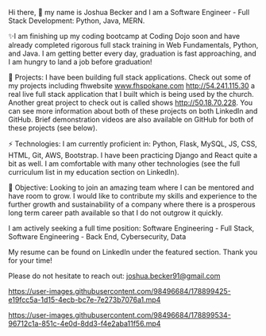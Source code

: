 Hi there, 👋 my name is Joshua Becker and I am a Software Engineer - Full Stack Development: Python, Java, MERN.

✨I am finishing up my coding bootcamp at Coding Dojo soon and have already completed rigorous full stack training in Web Fundamentals, Python, and Java. I am getting better every day, graduation is fast approaching, and I am hungry to land a job before graduation!

🔭 Projects: I have been building full stack applications. Check out some of my projects including fhwebsite www.fhspokane.com http://54.241.115.30 a real live full stack application that I built which is being used by the church. Another great project to check out is called shows http://50.18.70.228. You can see more information about both of these projects on both LinkedIn and GitHub. Brief demonstration videos are also available on GitHub for both of these projects (see below).

⚡ Technologies: I am currently proficient in: Python, Flask, MySQL, JS, CSS, HTML, Git, AWS, Bootstrap. I have been practicing Django and React quite a bit as well. I am comfortable with many other technologies (see the full curriculum list in my education section on LinkedIn).

🌱 Objective: Looking to join an amazing team where I can be mentored and have room to grow. I would like to contribute my skills and experience to the further growth and sustainability of a company where there is a prosperous long term career path available so that I do not outgrow it quickly.

I am actively seeking a full time position: Software Engineering - Full Stack, Software Engineering - Back End, Cybersecurity, Data

My resume can be found on LinkedIn under the featured section. Thank you for your time!

Please do not hesitate to reach out: joshua.becker91@gmail.com




https://user-images.githubusercontent.com/98496684/178899425-e19fcc5a-1d15-4ecb-bc7e-7e273b7076a1.mp4

https://user-images.githubusercontent.com/98496684/178899534-96712c1a-851c-4e0d-8dd3-f4e2aba11f56.mp4

<!--
**joshuabecker91/joshuabecker91** is a ✨ _special_ ✨ repository because its `README.md` (this file) appears on your GitHub profile.

-->
